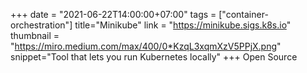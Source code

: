 +++
date = "2021-06-22T14:00:00+07:00"
tags = ["container-orchestration"]
title="Minikube"
link = "https://minikube.sigs.k8s.io"
thumbnail = "https://miro.medium.com/max/400/0*KzqL3xqmXzV5PPjX.png"
snippet="Tool that lets you run Kubernetes locally"
+++
Open Source